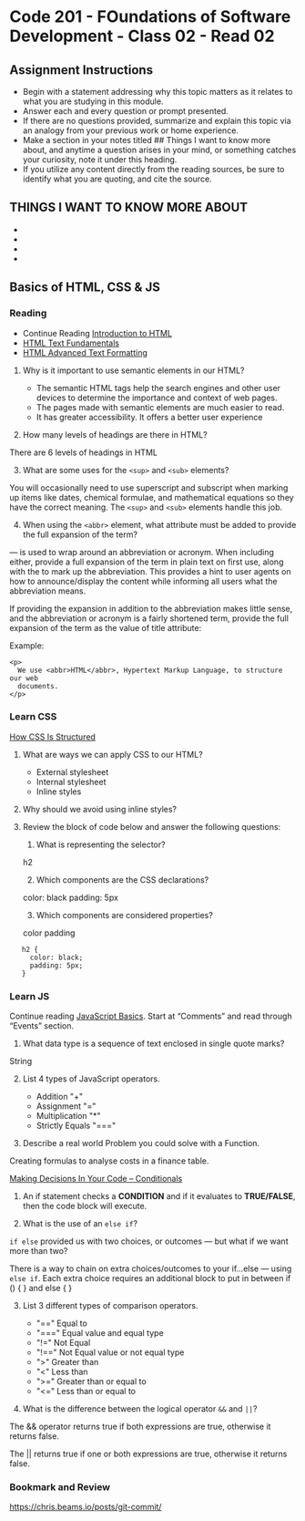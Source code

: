 # Code 201 - FOundations of Software Development - Class 02 - Read 02

## Assignment Instructions

- Begin with a statement addressing why this topic matters as it relates to what you are studying in this module.
- Answer each and every question or prompt presented.
- If there are no questions provided, summarize and explain this topic via an analogy from your previous work or home experience.
- Make a section in your notes titled ## Things I want to know more about, and anytime a question arises in your mind, or something catches your curiosity, note it under this heading.
- If you utilize any content directly from the reading sources, be sure to identify what you are quoting, and cite the source.

## THINGS I WANT TO KNOW MORE ABOUT

-
-
-
-

## Basics of HTML, CSS & JS

### Reading

- Continue Reading [Introduction to HTML](https://developer.mozilla.org/en-US/docs/Learn/HTML/Introduction_to_HTML/)
- [HTML Text Fundamentals](https://developer.mozilla.org/en-US/docs/Learn/HTML/Introduction_to_HTML/HTML_text_fundamentals)
- [HTML Advanced Text Formatting](https://developer.mozilla.org/en-US/docs/Learn/HTML/Introduction_to_HTML/Advanced_text_formatting)

1.  Why is it important to use semantic elements in our HTML?

    - The semantic HTML tags help the search engines and other user devices to determine the importance and context of web pages.
    - The pages made with semantic elements are much easier to read.
    - It has greater accessibility. It offers a better user experience

2.  How many levels of headings are there in HTML?

There are 6 levels of headings in HTML

3.  What are some uses for the `<sup>` and `<sub>` elements?

You will occasionally need to use superscript and subscript when marking up items like dates, chemical formulae, and mathematical equations so they have the correct meaning. The `<sup>` and `<sub>` elements handle this job.

4.  When using the `<abbr>` element, what attribute must be added to provide the full expansion of the term?

<abbr> — is used to wrap around an abbreviation or acronym. When including either, provide a full expansion of the term in plain text on first use, along with the <abbr> to mark up the abbreviation. This provides a hint to user agents on how to announce/display the content while informing all users what the abbreviation means.

If providing the expansion in addition to the abbreviation makes little sense, and the abbreviation or acronym is a fairly shortened term, provide the full expansion of the term as the value of title attribute:

Example:

```
<p>
  We use <abbr>HTML</abbr>, Hypertext Markup Language, to structure our web
  documents.
</p>
```

### Learn CSS

[How CSS Is Structured](https://developer.mozilla.org/en-US/docs/Learn/CSS/First_steps/How_CSS_is_structured)

1.  What are ways we can apply CSS to our HTML?

    - External stylesheet
    - Internal stylesheet
    - Inline styles

2.  Why should we avoid using inline styles?

3.  Review the block of code below and answer the following questions:

    1.  What is representing the selector?

    h2

    2.  Which components are the CSS declarations?

    color: black
    padding: 5px

    3.  Which components are considered properties?

    color
    padding

```
   h2 {
     color: black;
     padding: 5px;
   }
```

### Learn JS

Continue reading [JavaScript Basics](https://developer.mozilla.org/en-US/docs/Learn/Getting_started_with_the_web/JavaScript_basics). Start at “Comments” and read through “Events” section.

1.  What data type is a sequence of text enclosed in single quote marks?

String

2.  List 4 types of JavaScript operators.

    - Addition "+"
    - Assignment "="
    - Multiplication "\*"
    - Strictly Equals "==="

3.  Describe a real world Problem you could solve with a Function.

Creating formulas to analyse costs in a finance table.

[Making Decisions In Your Code – Conditionals](https://developer.mozilla.org/en-US/docs/Learn/JavaScript/Building_blocks/conditionals)

1.  An if statement checks a **CONDITION** and if it evaluates to **TRUE/FALSE**, then the code block will execute.

2.  What is the use of an `else if`?

`if else` provided us with two choices, or outcomes — but what if we want more than two?

There is a way to chain on extra choices/outcomes to your if...else — using `else if`. Each extra choice requires an additional block to put in between if () { } and else { }

3.  List 3 different types of comparison operators.

    - "==" Equal to
    - "===" Equal value and equal type
    - "!=" Not Equal
    - "!==" Not Equal value or not equal type
    - ">" Greater than
    - "<" Less than
    - ">=" Greater than or equal to
    - "<=" Less than or equal to

4.  What is the difference between the logical operator `&&` and `||`?

The && operator returns true if both expressions are true, otherwise it returns false.

The || returns true if one or both expressions are true, otherwise it returns false.

### Bookmark and Review

https://chris.beams.io/posts/git-commit/
